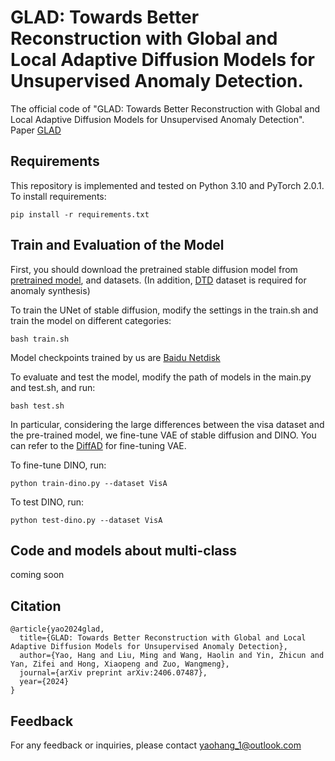 # GLAD: Towards Better Reconstruction with Global and Local Adaptive Diffusion Models for Unsupervised Anomaly Detection.
The official code of "GLAD: Towards Better Reconstruction with Global and Local Adaptive Diffusion Models for Unsupervised Anomaly Detection".
Paper [GLAD](https://arxiv.org/abs/2406.07487)



## Requirements
This repository is implemented and tested on Python 3.10 and PyTorch 2.0.1.
To install requirements:

```setup
pip install -r requirements.txt
```

## Train and Evaluation of the Model
First, you should download the pretrained stable diffusion model from [pretrained model](https://huggingface.co/CompVis/stable-diffusion-v1-4), and datasets. (In addition, [DTD](https://www.robots.ox.ac.uk/~vgg/data/dtd/) dataset is required for anomaly synthesis) 

To train the UNet of stable diffusion, modify the settings in the train.sh and train the model on different categories:

```train
bash train.sh
```
Model checkpoints trained by us are [Baidu Netdisk](https://pan.baidu.com/s/1xH24M4OxAmutRxVPlc011w?pwd=lpk3)

To evaluate and test the model, modify the path of models in the main.py and test.sh, and run:

```test
bash test.sh
```

In particular, considering the large differences between the visa dataset and the pre-trained model, we fine-tune VAE of stable diffusion and DINO.
You can refer to the [DiffAD](https://github.com/Loco-Roco/DiffAD) for fine-tuning VAE. 

To fine-tune DINO, run:

```fine-tune DINO
python train-dino.py --dataset VisA
```
To test DINO, run:

```fine-tune DINO
python test-dino.py --dataset VisA
```
## Code and models about multi-class
coming soon

## Citation

```
@article{yao2024glad,
  title={GLAD: Towards Better Reconstruction with Global and Local Adaptive Diffusion Models for Unsupervised Anomaly Detection},
  author={Yao, Hang and Liu, Ming and Wang, Haolin and Yin, Zhicun and Yan, Zifei and Hong, Xiaopeng and Zuo, Wangmeng},
  journal={arXiv preprint arXiv:2406.07487},
  year={2024}
}
```

## Feedback

For any feedback or inquiries, please contact yaohang_1@outlook.com

